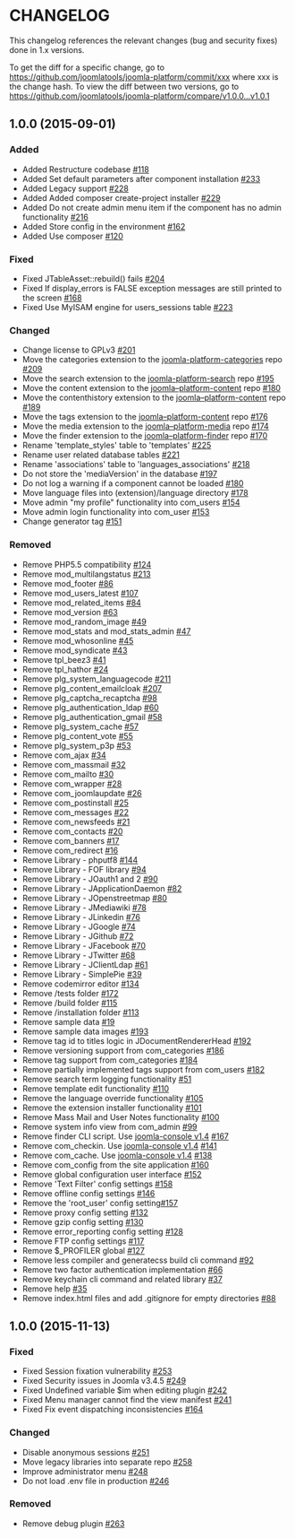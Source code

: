 CHANGELOG
=========

This changelog references the relevant changes (bug and security fixes) done in 1.x versions.

To get the diff for a specific change, go to https://github.com/joomlatools/joomla-platform/commit/xxx where xxx is the change hash.
To view the diff between two versions, go to https://github.com/joomlatools/joomla-platform/compare/v1.0.0...v1.0.1

## 1.0.0 (2015-09-01)

### Added

* Added Restructure codebase [#118](https://github.com/joomlatools/joomla-platform/pull/118)
* Added Set default parameters after component installation [#233](https://github.com/joomlatools/joomla-platform/pull/233)
* Added Legacy support [#228](https://github.com/joomlatools/joomla-platform/pull/228)
* Added Added composer create-project installer [#229](https://github.com/joomlatools/joomla-platform/pull/229)
* Added Do not create admin menu item if the component has no admin functionality [#216](https://github.com/joomlatools/joomla-platform/pull/216)
* Added Store config in the environment [#162](https://github.com/joomlatools/joomla-platform/pull/162)
* Added Use composer [#120](https://github.com/joomlatools/joomla-platform/pull/120)

### Fixed

* Fixed JTableAsset::rebuild() fails [#204](https://github.com/joomlatools/joomla-platform/pull/204)
* Fixed If display_errors is FALSE exception messages are still printed to the screen [#168](https://github.com/joomlatools/joomla-platform/pull/168)
* Fixed Use MyISAM engine for users_sessions table [#223](https://github.com/joomlatools/joomla-platform/pull/223)

### Changed

* Change license to GPLv3 [#201](https://github.com/joomlatools/joomla-platform/pull/201)
* Move the categories extension to the [joomla-platform-categories] repo [#209](https://github.com/joomlatools/joomla-platform/pull/209)
* Move the search extension to the [joomla-platform-search] repo [#195](https://github.com/joomlatools/joomla-platform/pull/195)
* Move the content extension to the [joomla–platform-content] repo [#180](https://github.com/joomlatools/joomla-platform/pull/180)
* Move the contenthistory extension to the [joomla–platform-content] repo [#189](https://github.com/joomlatools/joomla-platform/pull/189)
* Move the tags extension to the [joomla–platform-content] repo [#176](https://github.com/joomlatools/joomla-platform/pull/176)
* Move the media extension to the [joomla–platform-media] repo [#174](https://github.com/joomlatools/joomla-platform/pull/174)
* Move the finder extension to the [joomla–platform-finder] repo [#170](https://github.com/joomlatools/joomla-platform/pull/170)
* Rename 'template_styles' table to 'templates' [#225](https://github.com/joomlatools/joomla-platform/pull/225)
* Rename user related database tables [#221](https://github.com/joomlatools/joomla-platform/pull/221)
* Rename 'associations' table to 'languages_associations' [#218](https://github.com/joomlatools/joomla-platform/pull/218)
* Do not store the 'mediaVersion' in the database [#197](https://github.com/joomlatools/joomla-platform/pull/197)
* Do not log a warning if a component cannot be loaded [#180](https://github.com/joomlatools/joomla-platform/pull/180)
* Move language files into (extension)/language directory [#178](https://github.com/joomlatools/joomla-platform/pull/178)
* Move admin "my profile" functionality into com_users [#154](https://github.com/joomlatools/joomla-platform/pull/154)
* Move admin login functionality into com_user [#153](https://github.com/joomlatools/joomla-platform/pull/153)
* Change generator tag [#151](https://github.com/joomlatools/joomla-platform/pull/151)

### Removed

* Remove PHP5.5 compatibility [#124](https://github.com/joomlatools/joomla-platform/pull/124)
* Remove mod_multilangstatus [#213](https://github.com/joomlatools/joomla-platform/pull/213)
* Remove mod_footer [#86](https://github.com/joomlatools/joomla-platform/pull/86)
* Remove mod_users_latest [#107](https://github.com/joomlatools/joomla-platform/pull/107)
* Remove mod_related_items [#84](https://github.com/joomlatools/joomla-platform/pull/84)
* Remove mod_version [#63](https://github.com/joomlatools/joomla-platform/pull/63)
* Remove mod_random_image [#49](https://github.com/joomlatools/joomla-platform/pull/49)
* Remove mod_stats and mod_stats_admin [#47](https://github.com/joomlatools/joomla-platform/pull/47)
* Remove mod_whosonline [#45](https://github.com/joomlatools/joomla-platform/pull/45)
* Remove mod_syndicate [#43](https://github.com/joomlatools/joomla-platform/pull/43)
* Remove tpl_beez3 [#41](https://github.com/joomlatools/joomla-platform/pull/41)
* Remove tpl_hathor [#24](https://github.com/joomlatools/joomla-platform/pull/24)
* Remove plg_system_languagecode [#211](https://github.com/joomlatools/joomla-platform/pull/211)
* Remove plg_content_emailcloak [#207](https://github.com/joomlatools/joomla-platform/pull/207)
* Remove plg_captcha_recaptcha [#98](https://github.com/joomlatools/joomla-platform/pull/98)
* Remove plg_authentication_ldap [#60](https://github.com/joomlatools/joomla-platform/pull/60)
* Remove plg_authentication_gmail [#58](https://github.com/joomlatools/joomla-platform/pull/58)
* Remove plg_system_cache [#57](https://github.com/joomlatools/joomla-platform/pull/57)
* Remove plg_content_vote [#55](https://github.com/joomlatools/joomla-platform/pull/55)
* Remove plg_system_p3p [#53](https://github.com/joomlatools/joomla-platform/pull/53)
* Remove com_ajax [#34](https://github.com/joomlatools/joomla-platform/pull/34)
* Remove com_massmail [#32](https://github.com/joomlatools/joomla-platform/pull/32)
* Remove com_mailto [#30](https://github.com/joomlatools/joomla-platform/pull/30)
* Remove com_wrapper [#28](https://github.com/joomlatools/joomla-platform/pull/28)
* Remove com_joomlaupdate [#26](https://github.com/joomlatools/joomla-platform/pull/26)
* Remove com_postinstall [#25](https://github.com/joomlatools/joomla-platform/pull/25)
* Remove com_messages [#22](https://github.com/joomlatools/joomla-platform/pull/22)
* Remove com_newsfeeds [#21](https://github.com/joomlatools/joomla-platform/pull/21)
* Remove com_contacts [#20](https://github.com/joomlatools/joomla-platform/pull/20)
* Remove com_banners [#17](https://github.com/joomlatools/joomla-platform/pull/17)
* Remove com_redirect [#16](https://github.com/joomlatools/joomla-platform/pull/16)
* Remove Library - phputf8 [#144](https://github.com/joomlatools/joomla-platform/pull/144)
* Remove Library - FOF library [#94](https://github.com/joomlatools/joomla-platform/pull/94)
* Remove Library - JOauth1 and 2 [#90](https://github.com/joomlatools/joomla-platform/pull/90)
* Remove Library - JApplicationDaemon [#82](https://github.com/joomlatools/joomla-platform/pull/82)
* Remove Library - JOpenstreetmap [#80](https://github.com/joomlatools/joomla-platform/pull/80)
* Remove Library - JMediawiki [#78](https://github.com/joomlatools/joomla-platform/pull/78)
* Remove Library - JLinkedin [#76](https://github.com/joomlatools/joomla-platform/pull/76)
* Remove Library - JGoogle [#74](https://github.com/joomlatools/joomla-platform/pull/74)
* Remove Library - JGithub [#72](https://github.com/joomlatools/joomla-platform/pull/72)
* Remove Library - JFacebook [#70](https://github.com/joomlatools/joomla-platform/pull/70)
* Remove Library - JTwitter [#68](https://github.com/joomlatools/joomla-platform/pull/68)
* Remove Library - JClientLdap [#61](https://github.com/joomlatools/joomla-platform/pull/61)
* Remove Library - SimplePie [#39](https://github.com/joomlatools/joomla-platform/pull/39)
* Remove codemirror editor [#134](https://github.com/joomlatools/joomla-platform/pull/134)
* Remove /tests folder [#172](https://github.com/joomlatools/joomla-platform/pull/172)
* Remove /build folder [#115](https://github.com/joomlatools/joomla-platform/pull/115)
* Remove /installation folder [#113](https://github.com/joomlatools/joomla-platform/pull/113)
* Remove sample data  [#19](https://github.com/joomlatools/joomla-platform/pull/19)
* Remove sample data images [#193](https://github.com/joomlatools/joomla-platform/pull/193)
* Remove tag id to titles logic in JDocumentRendererHead [#192](https://github.com/joomlatools/joomla-platform/pull/192)
* Remove versioning support from com_categories [#186](https://github.com/joomlatools/joomla-platform/pull/186)
* Remove tag support from com_categories [#184](https://github.com/joomlatools/joomla-platform/pull/184)
* Remove partially implemented tags support from com_users [#182](https://github.com/joomlatools/joomla-platform/pull/182)
* Remove search term logging functionality [#51](https://github.com/joomlatools/joomla-platform/pull/51)
* Remove template edit functionality [#110](https://github.com/joomlatools/joomla-platform/pull/110)
* Remove the language override functionality [#105](https://github.com/joomlatools/joomla-platform/pull/105)
* Remove the extension installer functionality [#101](https://github.com/joomlatools/joomla-platform/pull/101)
* Remove Mass Mail and User Notes functionality [#100](https://github.com/joomlatools/joomla-platform/pull/100)
* Remove system info view from com_admin [#99](https://github.com/joomlatools/joomla-platform/pull/99)
* Remove finder CLI script. Use [joomla-console v1.4] [#167](https://github.com/joomlatools/joomla-platform/pull/167)
* Remove com_checkin. Use [joomla-console v1.4] [#141](https://github.com/joomlatools/joomla-platform/pull/141)
* Remove com_cache. Use [joomla-console v1.4] [#138](https://github.com/joomlatools/joomla-platform/pull/138)
* Remove com_config from the site application [#160](https://github.com/joomlatools/joomla-platform/pull/160)
* Remove global configuration user interface [#152](https://github.com/joomlatools/joomla-platform/pull/152)
* Remove 'Text Filter' config settings [#158](https://github.com/joomlatools/joomla-platform/pull/158)
* Remove offline config settings [#146](https://github.com/joomlatools/joomla-platform/pull/146)
* Remove the 'root_user' config setting[#157](https://github.com/joomlatools/joomla-platform/pull/157)
* Remove proxy config setting [#132](https://github.com/joomlatools/joomla-platform/pull/132)
* Remove gzip config setting [#130](https://github.com/joomlatools/joomla-platform/pull/130)
* Remove error_reporting config setting [#128](https://github.com/joomlatools/joomla-platform/pull/128)
* Remove FTP config settings [#117](https://github.com/joomlatools/joomla-platform/pull/117)
* Remove $_PROFILER global [#127](https://github.com/joomlatools/joomla-platform/pull/127)
* Remove less compiler and generatecss build cli command [#92](https://github.com/joomlatools/joomla-platform/pull/92)
* Remove two factor authentication implementation [#66](https://github.com/joomlatools/joomla-platform/pull/66)
* Remove keychain cli command and related library [#37](https://github.com/joomlatools/joomla-platform/pull/37)
* Remove help [#35](https://github.com/joomlatools/joomla-platform/pull/35)
* Remove index.html files and add .gitignore for empty directories [#88](https://github.com/joomlatools/joomla-platform/pull/88)
 
[joomla-platform-categories]: https://github.com/joomlatools/joomla-platform-categories
[joomla-platform-search]: https://github.com/joomlatools/joomla-platform-search
[joomla–platform-content]: https://github.com/joomlatools/joomla-platform-content
[joomla–platform-media]: https://github.com/joomlatools/joomla-platform-media
[joomla–platform-finder]: https://github.com/joomlatools/joomla-platform-finder

[joomla-console v1.4]: https://github.com/joomlatools/joomla-console/releases/tag/v1.4.0

## 1.0.0 (2015-11-13)

### Fixed

* Fixed Session fixation vulnerability [#253](https://github.com/joomlatools/joomla-platform/issues/253)
* Fixed Security issues in Joomla v3.4.5 [#249](https://github.com/joomlatools/joomla-platform/issues/249)
* Fixed Undefined variable $im when editing plugin [#242](https://github.com/joomlatools/joomla-platform/issues/242)
* Fixed Menu manager cannot find the view manifest [#241](https://github.com/joomlatools/joomla-platform/issues/241)
* Fixed Fix event dispatching inconsistencies [#164](https://github.com/joomlatools/joomla-platform/issues/164)

### Changed

* Disable anonymous sessions [#251](https://github.com/joomlatools/joomla-platform/issues/251)
* Move legacy libraries into separate repo [#258](https://github.com/joomlatools/joomla-platform/issues/258)
* Improve administrator menu [#248](https://github.com/joomlatools/joomla-platform/issues/248)
* Do not load .env file in production [#246](https://github.com/joomlatools/joomla-platform/issues/246)

### Removed

* Remove debug plugin [#263](https://github.com/joomlatools/joomla-platform/pull/263)